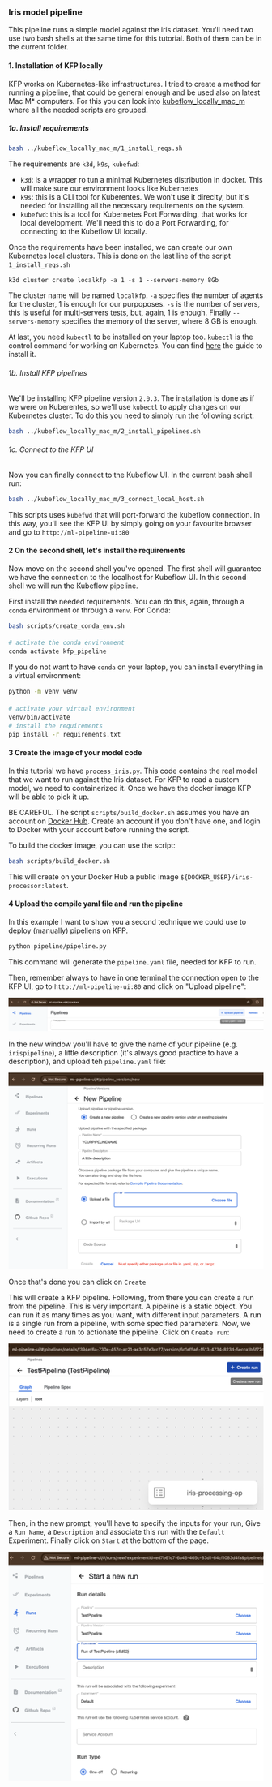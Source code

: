 ### Iris model pipeline

This pipeline runs a simple model against the iris dataset.
You'll need two use two bash shells at the same time for this tutorial. Both of them can be in the current folder.


#### 1. Installation of KFP locally

KFP works on Kubernetes-like infrastructures. I tried to create a method for running a pipeline, that could be general enough and be used also on latest Mac M* computers. For this you can look into [kubeflow_locally_mac_m](../kubeflow_locally_mac_m/) where all the needed scripts are grouped.

##### 1a. Install requirements

```bash
bash ../kubeflow_locally_mac_m/1_install_reqs.sh
```

The requirements are `k3d`, `k9s`, `kubefwd`:
- `k3d`: is a wrapper ro tun a minimal Kubernetes distribution in docker. This will make sure our environment looks like Kubernetes
- `k9s`: this is a CLI tool for Kuberentes. We won't use it direclty, but it's needed for installing all the necessary requirements on the system.
- `kubefwd`: this is a tool for Kubernetes Port Forwarding, that works for local development.  We'll need this to do a Port Forwarding, for connecting to the Kubeflow UI locally.

Once the requirements have been installed, we can create our own Kubernetes local clusters. This is done on the last line of the script `1_install_reqs.sh`
```
k3d cluster create localkfp -a 1 -s 1 --servers-memory 8Gb
```
The cluster name will be named `localkfp`. `-a` specifies the number of agents for the cluster, 1 is enough for our purpoposes. `-s` is the number of servers, this is useful for multi-servers tests, but, again, 1 is enough. Finally `--servers-memory` specifies the memory of the server, where 8 GB is enough.

At last, you need `kubectl` to be installed on your laptop too. `kubectl` is the control command for working on Kubernetes. You can find [here](https://kubernetes.io/docs/tasks/tools/install-kubectl-macos/) the guide to install it.

###### 1b. Install KFP pipelines

We'll be installing KFP pipeline version `2.0.3`. The installation is done as if we were on Kuberentes, so we'll use `kubectl` to apply changes on our Kubernetes cluster.
To do this you need to simply run the following script:
```bash
bash ../kubeflow_locally_mac_m/2_install_pipelines.sh
```

###### 1c. Connect to the KFP UI

Now you can finally connect to the Kubeflow UI. In the current bash shell run:
```bash
bash ../kubeflow_locally_mac_m/3_connect_local_host.sh
```

This scripts uses `kubefwd` that will port-forward the kubeflow connection. In this way, you'll see the KFP UI by simply going on your favourite browser and go to `http://ml-pipeline-ui:80`


#### 2 On the second shell, let's install the requirements

Now move on the second shell you've opened. The first shell will guarantee we have the connection to the localhost for Kubeflow UI. In this second shell we will run the Kubeflow pipeline.

First install the needed requirements. You can do this, again, through a `conda` environment or through a `venv`.
For Conda:

```bash
bash scripts/create_conda_env.sh

# activate the conda environment
conda activate kfp_pipeline
```

If you do not want to have `conda` on your laptop, you can install everything in a virtual environment:
```bash
python -m venv venv

# activate your virtual environment
venv/bin/activate
# install the requirements
pip install -r requirements.txt
```

#### 3 Create the image of your model code

In this tutorial we have `process_iris.py`. This code contains the real model that we want to run against the Iris dataset.
For KFP to read a custom model, we need to containerized it. Once we have the docker image KFP will be able to pick it up.

BE CAREFUL. The script `scripts/build_docker.sh` assumes you have an account on [Docker Hub](https://hub.docker.com). Create an account if you don't have one, and login to Docker with your account before running the script.

To build the docker image, you can use the script:
```bash
bash scripts/build_docker.sh
```
This will create on your Docker Hub a public image `${DOCKER_USER}/iris-processor:latest`.

#### 4 Upload the compile yaml file and run the pipeline

In this example I want to show you a second technique we could use to deploy (manually) pipeliens on KFP.

```bash
python pipeline/pipeline.py
```

This command will generate the `pipeline.yaml` file, needed for KFP to run.

Then, remember always to have in one terminal the connection open to the KFP UI, go to `http://ml-pipeline-ui:80` and click on "Upload pipeline":

![Access Pipeline](imgs/accesspipeline.png)

In the new window you'll have to give the name of your pipeline (e.g. `irispipeline`), a little description (it's always good practice to have a description), and upload teh `pipeline.yaml` file:

![Upload Pipeline](imgs/uploadpipeline.png)

Once that's done you can click on `Create`

This will create a KFP pipeline.
Following, from there you can create a run from the pipeline. This is very important. A pipeline is a static object. You can run it as many times as you want, with different input parameters. A run is a single run from a pipeline, with some specified parameters. Now, we need to create a run to actionate the pipeline. Click on `Create run`:

![Create Run](imgs/createrun.png)

Then, in the new prompt, you'll have to specify the inputs for your run, Give a `Run Name`, a `Description` and associate this run with the `Default` Experiment. Finally click on `Start` at the bottom of the page.

![Run details](imgs/rundetails.png)


